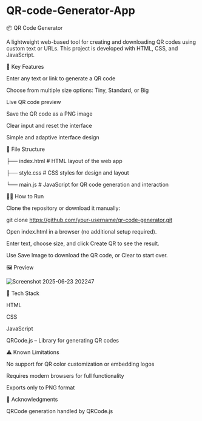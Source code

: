 # QR-code-Generator-App
📦 QR Code Generator

A lightweight web-based tool for creating and downloading QR codes using custom text or URLs. This project is developed with HTML, CSS, and JavaScript.

🚀 Key Features

Enter any text or link to generate a QR code

Choose from multiple size options: Tiny, Standard, or Big

Live QR code preview

Save the QR code as a PNG image

Clear input and reset the interface

Simple and adaptive interface design

📁 File Structure

├── index.html # HTML layout of the web app

├── style.css        # CSS styles for design and layout


└── main.js          # JavaScript for QR code generation and interaction

🧑‍💻 How to Run

Clone the repository or download it manually:

git clone https://github.com/your-username/qr-code-generator.git

Open index.html in a browser (no additional setup required).

Enter text, choose size, and click Create QR to see the result.

Use Save Image to download the QR code, or Clear to start over.

🖼️ Preview

![Screenshot 2025-06-23 202247](https://github.com/user-attachments/assets/eaef286b-1914-4323-90c9-9cf981727a32)


🧰 Tech Stack

HTML

CSS

JavaScript

QRCode.js – Library for generating QR codes

⚠️ Known Limitations

No support for QR color customization or embedding logos

Requires modern browsers for full functionality

Exports only to PNG format

📝 Acknowledgments

QRCode generation handled by QRCode.js



